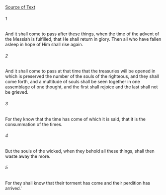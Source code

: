 [Source of Text](https://github.com/scrollmapper/bible_databases_deuterocanonical)

###### 1
And it shall come to pass after these things, when the time of the advent of the Messiah is fulfilled, that He shall return in glory. Then all who have fallen asleep in hope of Him shall rise again.

###### 2
And it shall come to pass at that time that the treasuries will be opened in which is preserved the number of the souls of the righteous, and they shall come forth, and a multitude of souls shall be seen together in one assemblage of one thought, and the first shall rejoice and the last shall not be grieved.

###### 3
For they know that the time has come of which it is said, that it is the consummation of the times.

###### 4
But the souls of the wicked, when they behold all these things, shall then waste away the more.

###### 5
For they shall know that their torment has come and their perdition has arrived.'